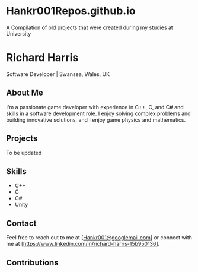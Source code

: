 # Hankr001Repos.github.io
A Compilation of old projects that were created during my studies at University

# Richard Harris
Software Developer | Swansea, Wales, UK
## About Me
I'm a passionate game developer with experience in C++, C, and C# and skills in a software development role.
I enjoy solving complex problems and building innovative solutions, and I enjoy game physics and mathematics.

## Projects
To be updated

## Skills
- C++
- C
- C#
- Unity

## Contact
Feel free to reach out to me at [Hankr001@googlemail.com] or connect with me at [https://www.linkedin.com/in/richard-harris-15b950136].

## Contributions
